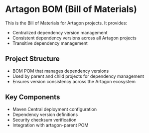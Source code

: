 # Artagon BOM (Bill of Materials)

This is the Bill of Materials for Artagon projects. It provides:
- Centralized dependency version management
- Consistent dependency versions across all Artagon projects
- Transitive dependency management

## Project Structure
- BOM POM that manages dependency versions
- Used by parent and child projects for dependency management
- Ensures version consistency across the Artagon ecosystem

## Key Components
- Maven Central deployment configuration
- Dependency version definitions
- Security checksum verification
- Integration with artagon-parent POM
